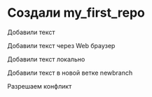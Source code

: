 # Создали my_first_repo

Добавили текст

Добавили текст через Web браузер

 Добавили текст локально

 Добавили текст в новой ветке newbranch

 Разрешаем конфликт
 

